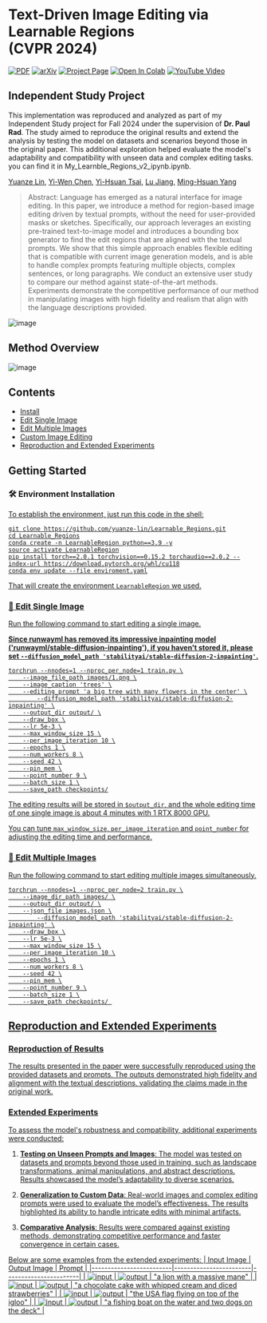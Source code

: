 # Text-Driven Image Editing via Learnable Regions <br /> (CVPR 2024)

[![PDF](https://img.shields.io/badge/PDF-Download-orange?style=flat-square&logo=adobeacrobatreader&logoColor=white)](https://openaccess.thecvf.com/content/CVPR2024/papers/Lin_Text-Driven_Image_Editing_via_Learnable_Regions_CVPR_2024_paper.pdf)
[![arXiv](https://img.shields.io/badge/arXiv-2311.16432-b31b1b.svg)](https://arxiv.org/pdf/2311.16432) 
[![Project Page](https://img.shields.io/badge/Project%20Page-Visit%20Now-0078D4?style=flat-square&logo=googlechrome&logoColor=white)](https://yuanze-lin.me/LearnableRegions_page/)
[![Open In Colab](https://colab.research.google.com/assets/colab-badge.svg)](https://colab.research.google.com/drive/1mRWzNOlo_RR_zvrnHODgBoPAa59vGUdz#scrollTo=v_4gmzDOzN98)
[![YouTube Video](https://img.shields.io/badge/YouTube%20Video-FF0000?style=flat-square&logo=youtube&logoColor=white)](https://www.youtube.com/watch?v=FpMWRXFraK8&feature=youtu.be)

## Independent Study Project
This implementation was reproduced and analyzed as part of my Independent Study project for Fall 2024 under the supervision of **Dr. Paul Rad**. The study aimed to reproduce the original results and extend the analysis by testing the model on datasets and scenarios beyond those in the original paper. This additional exploration helped evaluate the model's adaptability and compatibility with unseen data and complex editing tasks. you can find it in My_Learnble_Regions_v2_ipynb.ipynb.




[Yuanze Lin](https://yuanze-lin.me/), [Yi-Wen Chen](https://wenz116.github.io/), [Yi-Hsuan Tsai](https://sites.google.com/site/yihsuantsai/), [Lu Jiang](http://www.lujiang.info/), [Ming-Hsuan Yang](https://faculty.ucmerced.edu/mhyang/)

> Abstract: Language has emerged as a natural interface for image editing. In this paper, we introduce a method for region-based image editing driven by textual prompts, without the need for user-provided masks or sketches. Specifically, our approach leverages an existing pre-trained text-to-image model and introduces a bounding box generator to find the edit regions that are aligned with the textual prompts. We show that this simple approach enables flexible editing that is compatible with current image generation models, and is able to handle complex prompts featuring multiple objects, complex sentences, or long paragraphs. We conduct an extensive user study to compare our method against state-of-the-art methods. Experiments demonstrate the competitive performance of our method in manipulating images with high fidelity and realism that align with the language descriptions provided.

![image](https://github.com/yuanze-lin/LearnableRegions/blob/main/assets/overview.png)

## Method Overview

![image](https://github.com/yuanze-lin/LearnableRegions/blob/main/assets/framework.png)


## Contents

- [Install](#install)
- [Edit Single Image](#edit_single_image)
- [Edit Multiple Images](#edit_multiple_images)
- [Custom Image Editing](#custom_editing)
- [Reproduction and Extended Experiments](#reproduction_and_experiments)

## Getting Started

### :hammer_and_wrench: Environment Installation <a href="#install" id="install"/>
To establish the environment, just run this code in the shell:
```
git clone https://github.com/yuanze-lin/Learnable_Regions.git
cd Learnable_Regions
conda create -n LearnableRegion python==3.9 -y
source activate LearnableRegion
pip install torch==2.0.1 torchvision==0.15.2 torchaudio==2.0.2 --index-url https://download.pytorch.org/whl/cu118
conda env update --file enviroment.yaml
```
That will create the environment ```LearnableRegion``` we used.

### :tophat: Edit Single Image <a href="#edit_single_image" id="edit_single_image"/>
Run the following command to start editing a single image.

**Since runwayml has removed its impressive inpainting model ('runwayml/stable-diffusion-inpainting'),
if you haven't stored it, please set `--diffusion_model_path 'stabilityai/stable-diffusion-2-inpainting'`.**

```
torchrun --nnodes=1 --nproc_per_node=1 train.py \
	--image_file_path images/1.png \
	--image_caption 'trees' \
	--editing_prompt 'a big tree with many flowers in the center' \
        --diffusion_model_path 'stabilityai/stable-diffusion-2-inpainting' \
	--output_dir output/ \
	--draw_box \
	--lr 5e-3 \
	--max_window_size 15 \
	--per_image_iteration 10 \
	--epochs 1 \
	--num_workers 8 \
	--seed 42 \
	--pin_mem \
	--point_number 9 \
	--batch_size 1 \
	--save_path checkpoints/
```

The editing results will be stored in ```$output_dir```, and the whole editing time of one single image is about 4 minutes with 1 RTX 8000 GPU.  

You can tune `max_window_size`, `per_image_iteration` and `point_number` for adjusting the editing time and performance.

### :space_invader: Edit Multiple Images <a href="#edit_multiple_images" id="edit_multiple_images"/>
Run the following command to start editing multiple images simultaneously.

```
torchrun --nnodes=1 --nproc_per_node=2 train.py \
	--image_dir_path images/ \
	--output_dir output/ \
	--json_file images.json \
        --diffusion_model_path 'stabilityai/stable-diffusion-2-inpainting' \
	--draw_box \
	--lr 5e-3 \
	--max_window_size 15 \
	--per_image_iteration 10 \
	--epochs 1 \
	--num_workers 8 \
	--seed 42 \
	--pin_mem \
	--point_number 9 \
	--batch_size 1 \
	--save_path checkpoints/ 
```

## Reproduction and Extended Experiments <a href="#reproduction_and_experiments" id="reproduction_and_experiments"/>

### Reproduction of Results
The results presented in the paper were successfully reproduced using the provided datasets and prompts. The outputs demonstrated high fidelity and alignment with the textual descriptions, validating the claims made in the original work.

### Extended Experiments
To assess the model's robustness and compatibility, additional experiments were conducted:

1. **Testing on Unseen Prompts and Images**: The model was tested on datasets and prompts beyond those used in training, such as landscape transformations, animal manipulations, and abstract descriptions. Results showcased the model’s adaptability to diverse scenarios.

2. **Generalization to Custom Data**: Real-world images and complex editing prompts were used to evaluate the model’s effectiveness. The results highlighted its ability to handle intricate edits with minimal artifacts.

3. **Comparative Analysis**: Results were compared against existing methods, demonstrating competitive performance and faster convergence in certain cases.

Below are some examples from the extended experiments:
| Input Image            | Output Image           | Prompt                |
|-------------------------|------------------------|-----------------------|
| ![input](assets/aplaca.png) | ![output](assets/alpaca2.png) | "a lion with a massive mane" |
| ![input](assets/cake.png)   | ![output](assets/cake2.png)   | "a chocolate cake with whipped cream and diced strawberries"        |
| ![input](assets/igloo.png)  | ![output](assets/igloo2.png)  | "the USA flag flying on top of the igloo"    |
| ![input](assets/lake.png)   | ![output](assets/lake2.png)   | "a fishing boat on the water and two dogs on the deck"  |




